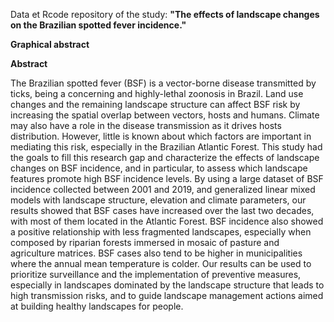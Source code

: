 Data et Rcode repository of the study: **"The effects of landscape changes on the Brazilian spotted fever incidence."**

**Graphical abstract**



**Abstract**

The Brazilian spotted fever (BSF) is a vector-borne disease transmitted by ticks, being a concerning and highly-lethal zoonosis in Brazil. Land use changes and the remaining landscape structure can affect BSF risk by increasing the spatial overlap between vectors, hosts and humans. Climate may also have a role in the disease transmission as it drives hosts distribution. However, little is known about which factors are important in mediating this risk, especially in the Brazilian Atlantic Forest. This study had the goals to fill this research gap and characterize the effects of landscape changes on BSF incidence, and in particular, to assess which landscape features promote high BSF incidence levels. By using a large dataset of BSF incidence collected between 2001 and 2019, and generalized linear mixed models with landscape structure, elevation and climate parameters, our results showed that BSF cases have increased over the last two decades, with most of them located in the Atlantic Forest. BSF incidence also showed a positive relationship with less fragmented landscapes, especially when composed by riparian forests immersed in mosaic of pasture and agriculture matrices. BSF cases also tend to be higher in municipalities where the annual mean temperature is colder. Our results can be used to prioritize surveillance and the implementation of preventive measures, especially in landscapes dominated by the landscape structure that leads to high transmission risks, and to guide landscape management actions aimed at building healthy landscapes for people.
